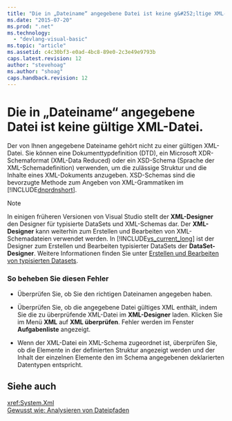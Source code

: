 ```yaml
---
title: "Die in „Dateiname“ angegebene Datei ist keine g&#252;ltige XML-Datei. | Microsoft Docs"
ms.date: "2015-07-20"
ms.prod: ".net"
ms.technology: 
  - "devlang-visual-basic"
ms.topic: "article"
ms.assetid: c4c30bf3-e0ad-4bc8-89e0-2c3e49e9793b
caps.latest.revision: 12
author: "stevehoag"
ms.author: "shoag"
caps.handback.revision: 12
---
```

# Die in „Dateiname“ angegebene Datei ist keine g&#252;ltige XML-Datei.
Der von Ihnen angegebene Dateiname gehört nicht zu einer gültigen XML\-Datei. Sie können eine Dokumenttypdefinition \(DTD\), ein Microsoft XDR\-Schemaformat \(XML\-Data Reduced\) oder ein XSD\-Schema \(Sprache der XML\-Schemadefinition\) verwenden, um die zulässige Struktur und die Inhalte eines XML\-Dokuments anzugeben. XSD\-Schemas sind die bevorzugte Methode zum Angeben von XML\-Grammatiken im [!INCLUDE[dnprdnshort](~/includes/dnprdnshort-md.md)].  
  
> [!NOTE]
>  In einigen früheren Versionen von Visual Studio stellt der **XML\-Designer** den Designer für typisierte DataSets und XML\-Schemas dar. Der **XML\-Designer** kann weiterhin zum Erstellen und Bearbeiten von XML\-Schemadateien verwendet werden. In [!INCLUDE[vs_current_long](~/includes/vs-current-long-md.md)] ist der Designer zum Erstellen und Bearbeiten typisierter DataSets der **DataSet\-Designer**. Weitere Informationen finden Sie unter [Erstellen und Bearbeiten von typisierten Datasets](/visual-studio/data-tools/creating-and-editing-typed-datasets).  
  
### So beheben Sie diesen Fehler  
  
-   Überprüfen Sie, ob Sie den richtigen Dateinamen angegeben haben.  
  
-   Überprüfen Sie, ob die angegebene Datei gültiges XML enthält, indem Sie die zu überprüfende XML\-Datei im **XML\-Designer** laden. Klicken Sie im Menü **XML** auf **XML überprüfen**. Fehler werden im Fenster **Aufgabenliste** angezeigt.  
  
-   Wenn der XML\-Datei ein XML\-Schema zugeordnet ist, überprüfen Sie, ob die Elemente in der definierten Struktur angezeigt werden und der Inhalt der einzelnen Elemente den im Schema angegebenen deklarierten Datentypen entspricht.  
  
## Siehe auch  
 <xref:System.Xml>   
 [Gewusst wie: Analysieren von Dateipfaden](../../visual-basic/developing-apps/programming/drives-directories-files/how-to-parse-file-paths.md)